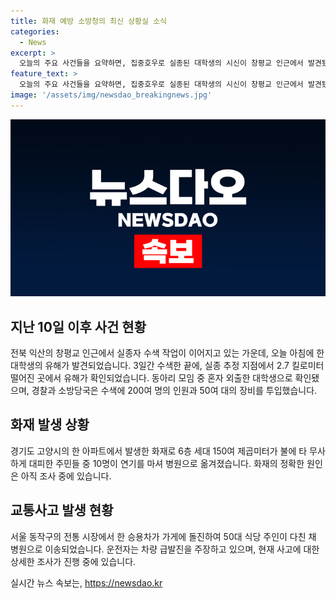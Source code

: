 ```yaml
---
title: 화재 예방 소방청의 최신 상황실 소식
categories:
  - News
excerpt: >
  오늘의 주요 사건들을 요약하면, 집중호우로 실종된 대학생의 시신이 창평교 인근에서 발견됐고, 고양시 아파트 화재로 20분 만에 백오십여 제곱미터가 탄 다른 사건이 있었으며, 동작구 전통 시장에서 승용차가 가게로 돌진해 식당 주인이 다쳤다. 현재 사건들은 조사 중이며, 더 많은 정보는 소방청으로부터 얻을 수 있습니다.
feature_text: >
  오늘의 주요 사건들을 요약하면, 집중호우로 실종된 대학생의 시신이 창평교 인근에서 발견됐고, 고양시 아파트 화재로 20분 만에 백오십여 제곱미터가 탄 다른 사건이 있었으며, 동작구 전통 시장에서 승용차가 가게로 돌진해 식당 주인이 다쳤다. 현재 사건들은 조사 중이며, 더 많은 정보는 소방청으로부터 얻을 수 있습니다.
image: '/assets/img/newsdao_breakingnews.jpg'
---
```


<p><img src="/assets/img/newsdao_breakingnews.jpg" alt="koreaapp 속보" /></p>

<h2 data-ke-size="size26">지난 10일 이후 사건 현황</h2>

<p data-ke-size="size16">전북 익산의 창평교 인근에서 실종자 수색 작업이 이어지고 있는 가운데, 오늘 아침에 한 대학생의 유해가 발견되었습니다. 3일간 수색한 끝에, 실종 추정 지점에서 2.7 킬로미터 떨어진 곳에서 유해가 확인되었습니다. 동아리 모임 중 혼자 외출한 대학생으로 확인됐으며, 경찰과 소방당국은 수색에 200여 명의 인원과 50여 대의 장비를 투입했습니다.</p>

<h2 data-ke-size="size26">화재 발생 상황</h2>

<p data-ke-size="size16">경기도 고양시의 한 아파트에서 발생한 화재로 6층 세대 150여 제곱미터가 불에 타 무사하게 대피한 주민들 중 10명이 연기를 마셔 병원으로 옮겨졌습니다. 화재의 정확한 원인은 아직 조사 중에 있습니다.</p>

<h2 data-ke-size="size26">교통사고 발생 현황</h2>

<p data-ke-size="size16">서울 동작구의 전통 시장에서 한 승용차가 가게에 돌진하여 50대 식당 주인이 다친 채 병원으로 이송되었습니다. 운전자는 차량 급발진을 주장하고 있으며, 현재 사고에 대한 상세한 조사가 진행 중에 있습니다.</p>
실시간 뉴스 속보는, <a href="https://newsdao.kr" rel="dofollow">https://newsdao.kr</a>


